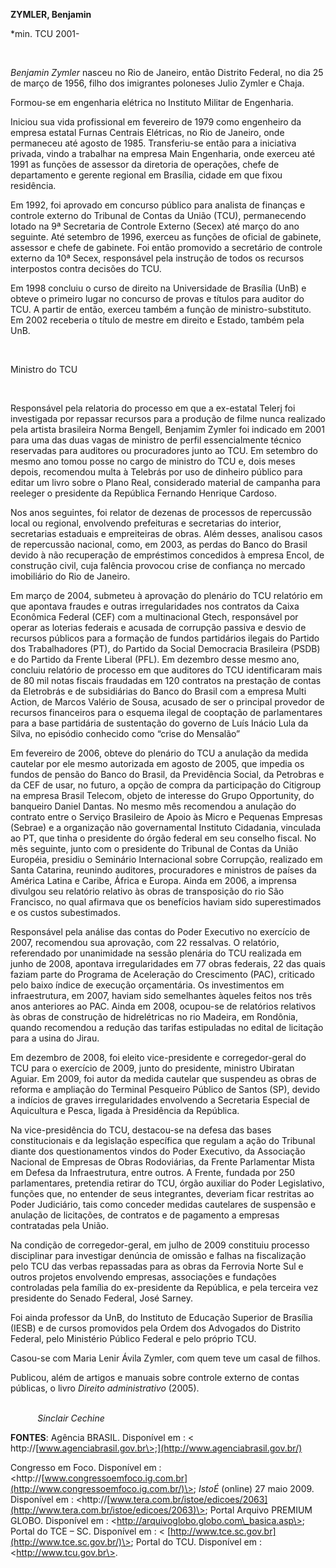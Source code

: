 **ZYMLER, Benjamin**

\*min. TCU 2001-

 

*Benjamin Zymler* nasceu no Rio de Janeiro, então Distrito Federal, no
dia 25 de março de 1956, filho dos imigrantes poloneses Julio Zymler e
Chaja.

Formou-se em engenharia elétrica no Instituto Militar de Engenharia.

Iniciou sua vida profissional em fevereiro de 1979 como engenheiro da
empresa estatal Furnas Centrais Elétricas, no Rio de Janeiro, onde
permaneceu até agosto de 1985. Transferiu-se então para a iniciativa
privada, vindo a trabalhar na empresa Main Engenharia, onde exerceu até
1991 as funções de assessor da diretoria de operações, chefe de
departamento e gerente regional em Brasília, cidade em que fixou
residência.

Em 1992, foi aprovado em concurso público para analista de finanças e
controle externo do Tribunal de Contas da União (TCU), permanecendo
lotado na 9ª Secretaria de Controle Externo (Secex) até março do ano
seguinte. Até setembro de 1996, exerceu as funções de oficial de
gabinete, assessor e chefe de gabinete. Foi então promovido a secretário
de controle externo da 10ª Secex, responsável pela instrução de todos os
recursos interpostos contra decisões do TCU.

Em 1998 concluiu o curso de direito na Universidade de Brasília (UnB) e
obteve o primeiro lugar no concurso de provas e títulos para auditor do
TCU. A partir de então, exerceu também a função de ministro-substituto.
Em 2002 receberia o título de mestre em direito e Estado, também pela
UnB.

 

Ministro do TCU

 

Responsável pela relatoria do processo em que a ex-estatal Telerj foi
investigada por repassar recursos para a produção de filme nunca
realizado pela artista brasileira Norma Bengell, Benjamim Zymler foi
indicado em 2001 para uma das duas vagas de ministro de perfil
essencialmente técnico reservadas para auditores ou procuradores junto
ao TCU. Em setembro do mesmo ano tomou posse no cargo de ministro do TCU
e, dois meses depois, recomendou multa à Telebrás por uso de dinheiro
público para editar um livro sobre o Plano Real, considerado material de
campanha para reeleger o presidente da República Fernando Henrique
Cardoso.

Nos anos seguintes, foi relator de dezenas de processos de repercussão
local ou regional, envolvendo prefeituras e secretarias do interior,
secretarias estaduais e empreiteiras de obras. Além desses, analisou
casos de repercussão nacional, como, em 2003, as perdas do Banco do
Brasil devido à não recuperação de empréstimos concedidos à empresa
Encol, de construção civil, cuja falência provocou crise de confiança no
mercado imobiliário do Rio de Janeiro.

Em março de 2004, submeteu à aprovação do plenário do TCU relatório em
que apontava fraudes e outras irregularidades nos contratos da Caixa
Econômica Federal (CEF) com a multinacional Gtech, responsável por
operar as loterias federais e acusada de corrupção passiva e desvio de
recursos públicos para a formação de fundos partidários ilegais do
Partido dos Trabalhadores (PT), do Partido da Social Democracia
Brasileira (PSDB) e do Partido da Frente Liberal (PFL). Em dezembro
desse mesmo ano, concluiu relatório de processo em que auditores do TCU
identificaram mais de 80 mil notas fiscais fraudadas em 120 contratos na
prestação de contas da Eletrobrás e de subsidiárias do Banco do Brasil
com a empresa Multi Action, de Marcos Valério de Sousa, acusado de ser o
principal provedor de recursos financeiros para o esquema ilegal de
cooptação de parlamentares para a base partidária de sustentação do
governo de Luís Inácio Lula da Silva, no episódio conhecido como “crise
do Mensalão”

Em fevereiro de 2006, obteve do plenário do TCU a anulação da medida
cautelar por ele mesmo autorizada em agosto de 2005, que impedia os
fundos de pensão do Banco do Brasil, da Previdência Social, da Petrobras
e da CEF de usar, no futuro, a opção de compra da participação do
Citigroup na empresa Brasil Telecom, objeto de interesse do Grupo
Opportunity, do banqueiro Daniel Dantas. No mesmo mês recomendou a
anulação do contrato entre o Serviço Brasileiro de Apoio às Micro e
Pequenas Empresas (Sebrae) e a organização não governamental Instituto
Cidadania, vinculada ao PT, que tinha o presidente do órgão federal em
seu conselho fiscal. No mês seguinte, junto com o presidente do Tribunal
de Contas da União Européia, presidiu o Seminário Internacional sobre
Corrupção, realizado em Santa Catarina, reunindo auditores, procuradores
e ministros de países da América Latina e Caribe, África e Europa. Ainda
em 2006, a imprensa divulgou seu relatório relativo às obras de
transposição do rio São Francisco, no qual afirmava que os benefícios
haviam sido superestimados e os custos subestimados.

Responsável pela análise das contas do Poder Executivo no exercício de
2007, recomendou sua aprovação, com 22 ressalvas. O relatório,
referendado por unanimidade na sessão plenária do TCU realizada em junho
de 2008, apontava irregularidades em 77 obras federais, 22 das quais
faziam parte do Programa de Aceleração do Crescimento (PAC), criticado
pelo baixo índice de execução orçamentária. Os investimentos em
infraestrutura, em 2007, haviam sido semelhantes àqueles feitos nos três
anos anteriores ao PAC. Ainda em 2008, ocupou-se de relatórios relativos
às obras de construção de hidrelétricas no rio Madeira, em Rondônia,
quando recomendou a redução das tarifas estipuladas no edital de
licitação para a usina do Jirau.

Em dezembro de 2008, foi eleito vice-presidente e corregedor-geral do
TCU para o exercício de 2009, junto do presidente, ministro Ubiratan
Aguiar. Em 2009, foi autor da medida cautelar que suspendeu as obras de
reforma e ampliação do Terminal Pesqueiro Público de Santos (SP), devido
a indícios de graves irregularidades envolvendo a Secretaria Especial de
Aquicultura e Pesca, ligada à Presidência da República.

Na vice-presidência do TCU, destacou-se na defesa das bases
constitucionais e da legislação específica que regulam a ação do
Tribunal diante dos questionamentos vindos do Poder Executivo, da
Associação Nacional de Empresas de Obras Rodoviárias, da Frente
Parlamentar Mista em Defesa da Infraestrutura, entre outros. A Frente,
fundada por 250 parlamentares, pretendia retirar do TCU, órgão auxiliar
do Poder Legislativo, funções que, no entender de seus integrantes,
deveriam ficar restritas ao Poder Judiciário, tais como conceder medidas
cautelares de suspensão e anulação de licitações, de contratos e de
pagamento a empresas contratadas pela União.

Na condição de corregedor-geral, em julho de 2009 constituiu processo
disciplinar para investigar denúncia de omissão e falhas na fiscalização
pelo TCU das verbas repassadas para as obras da Ferrovia Norte Sul e
outros projetos envolvendo empresas, associações e fundações controladas
pela família do ex-presidente da República, e pela terceira vez
presidente do Senado Federal, José Sarney.

Foi ainda professor da UnB, do Instituto de Educação Superior de
Brasília (IESB) e de cursos promovidos pela Ordem dos Advogados do
Distrito Federal, pelo Ministério Público Federal e pelo próprio TCU.

Casou-se com Maria Lenir Ávila Zymler, com quem teve um casal de filhos.

Publicou, além de artigos e manuais sobre controle externo de contas
públicas, o livro *Direito administrativo* (2005).

                                                                                                                                          
*Sinclair Cechine*

**FONTES**: Agência BRASIL. Disponível em : \<
http://[www.agenciabrasil.gov.br\>;](http://www.agenciabrasil.gov.br/)

Congresso em Foco. Disponível em :
\<http://[www.congressoemfoco.ig.com.br](http://www.congressoemfoco.ig.com.br/)\>;
*IstoÉ* (online) 27 maio 2009. Disponível em :
\<http://[www.tera.com.br/istoe/edicoes/2063](http://www.tera.com.br/istoe/edicoes/2063)\>;
Portal Arquivo PREMIUM GLOBO. Disponível em :
\<http://arquivoglobo.globo.com\_basica.asp\>; Portal do TCE – SC.
Disponível em : \<
[http://www.tce.sc.gov.br](http://www.tce.sc.gov.br/)\>; Portal do TCU.
Disponível em : \<http://www.tcu.gov.br\>.

 
